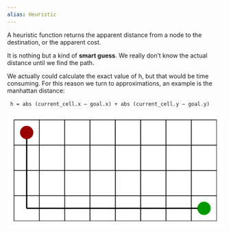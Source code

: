 ```yaml
---
alias: Heuristic
---
```

A heuristic function returns the apparent distance from a node to the destination, or the apparent cost.

It is nothing but a kind of **smart guess**. We really don’t know the actual distance until we find the path.

We actually could calculate the exact value of h, but that would be time consuming.
For this reason we turn to approximations, an example is the manhattan distance:

```
 h = abs (current_cell.x – goal.x) + abs (current_cell.y – goal.y)
```

![](../z_images/Pasted%20image%2020230317154434.png)
